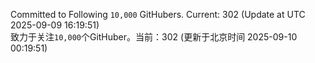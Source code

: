 Committed to Following `10,000` GitHubers. Current: <!-- FOLLOWING_COUNT -->302<!-- FOLLOWING_COUNT --> (Update at UTC <!-- LAST_UPDATED -->2025-09-09 16:19:51<!-- LAST_UPDATED -->)<br>
致力于关注`10,000`个GitHuber。当前：<!-- FOLLOWING_COUNT -->302<!-- FOLLOWING_COUNT --> (更新于北京时间 <!-- LAST_UPDATED_CST -->2025-09-10 00:19:51<!-- LAST_UPDATED_CST -->)
